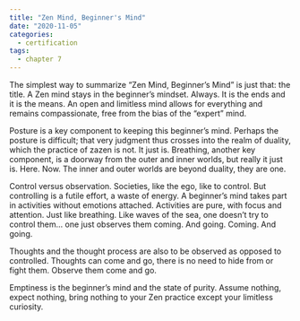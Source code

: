 ```yaml
---
title: "Zen Mind, Beginner's Mind"
date: "2020-11-05"
categories:
  - certification
tags:
  - chapter 7
---
```

The simplest way to summarize “Zen Mind, Beginner’s Mind” is just that: the title. A Zen mind stays in the beginner’s mindset. Always. It is the ends and it is the means. An open and limitless mind allows for everything and remains compassionate, free from the bias of the “expert” mind.

Posture is a key component to keeping this beginner’s mind. Perhaps the posture is difficult; that very judgment thus crosses into the realm of duality, which the practice of zazen is not. It just is. Breathing, another key component, is a doorway from the outer and inner worlds, but really it just is. Here. Now. The inner and outer worlds are beyond duality, they are one.

Control versus observation. Societies, like the ego, like to control. But controlling is a futile effort, a waste of energy. A beginner’s mind takes part in activities without emotions attached. Activities are pure, with focus and attention. Just like breathing. Like waves of the sea, one doesn’t try to control them… one just observes them coming. And going. Coming. And going.

Thoughts and the thought process are also to be observed as opposed to controlled. Thoughts can come and go, there is no need to hide from or fight them. Observe them come and go.

Emptiness is the beginner’s mind and the state of purity. Assume nothing, expect nothing, bring nothing to your Zen practice except your limitless curiosity.





